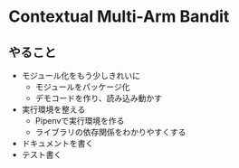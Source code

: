# Contextual Multi-Arm Bandit

## やること
- モジュール化をもう少しきれいに
  - モジュールをパッケージ化
  - デモコードを作り、読み込み動かす
- 実行環境を整える
  - Pipenvで実行環境を作る
  - ライブラリの依存関係をわかりやすくする 
- ドキュメントを書く
- テスト書く
